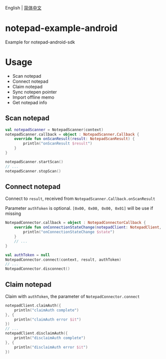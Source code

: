 English | [简体中文](./README-CN.md)

# notepad-example-android
Example for notepad-android-sdk

# Usage
- Scan notepad
- Connect notepad
- Claim notepad
- Sync notepen pointer
- Import offline memo
- Get notepad info

## Scan notepad

```kotlin
val notepadScanner = NotepadScanner(context)
notepadScanner.callback = object : NotepadScanner.Callback {
    override fun onScanResult(result: NotepadScanResult) {
        println("onScanResult $result")
    }
}

notepadScanner.startScan()
// ...
notepadScanner.stopScan()
```

## Connect notepad

Connect to `result`, received from `NotepadScanner.Callback.onScanResult`

Parameter `authToken` is optional. `[0x00, 0x00, 0x00, 0x01]` will be use if missing

```kotlin
NotepadConnector.callback = object : NotepadConnectorCallback {
    override fun onConnectionStateChange(notepadClient: NotepadClient, state: ConnectionState) {
        println("onConnectionStateChange $state")
    }
    // ...
}

val authToken = null
NotepadConnector.connect(context, result, authToken)
// ...
NotepadConnector.disconnect()
```

## Claim notepad

Claim with `authToken`, the parameter of `NotepadConnector.connect`

```kotlin
notepadClient.claimAuth({
    println("claimAuth complete")
}, {
    println("claimAuth error $it")
})
// ...
notepadClient.disclaimAuth({
    println("disclaimAuth complete")
}, {
    println("disclaimAuth error $it")
})
```